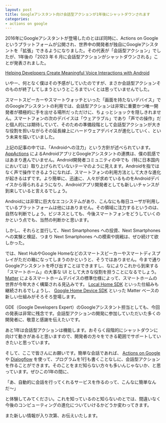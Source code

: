 ```yaml
---
layout: post
title: Googleアシスタント向け会話型アクションが1年後にシャットダウンされます
categories:
- actions on google
---
```


2016年にGoogleアシスタントが登場したのとほぼ同時に、Actions on Googleというプラットフォームが公開され、世界中の開発者が独自にGoogleアシスタントを「拡張」できるようになりました。その代表が「会話型アクション」でしたが、1年後の「2023 年 6 月に会話型アクションがシャットダウンされる」ことが発表されました。

[Helping Developers Create Meaningful Voice Interactions with Android](https://developers.googleblog.com/2022/06/Helping-Developers-Create-Meaningful-Voice-Interactions-with-Android.html)

いやー、何となく僕はその予感がしていたのですが、まさか会話型アクションそのものが終了してしまうというところまでいくとは思っていませんでした。

スマートスピーカーやスマートウォッチといった「画面を持たないデバイス」でのGoogleアシスタントの利用では、会話型アクションは非常に重要かつ唯一開発者が積極的に手を出せる場所だっただけに、ちょっとショックを隠しきれません。スマートフォンの次のデバイスは「ウェアラブル」であり「声での操作」だと個人的には期待していて、そのための準備段階として会話型アクションが大きな役割を担いながらその延長線上にハードウェアデバイスが進化していく、という未来を描いていました。

上記の記事の中では、「Androidへの注力」という方針が述べられています。 [AppActions](https://developers.google.com/assistant/app) によるAndroidアプリとGoogleアシスタントの連携は、僕の肌感ではあまり進んでいません。Android開発者コミュニティの中でも（特に日本国内においては）取り上げられていないテーマのように見えます。Androidを指ではなく声で操作できるようになれば、スマートフォンの利用方法として大きな進化が起きるはずです。より簡単に、迅速に、人々が求めているものをAndroidデバイスから得られるようになり、Androidアプリ開発者としても新しいチャンスが到来していると言えるでしょう。

Androidには非常に巨大なエコシステムがあり、こんなにも毎日ユーザが利用しているプラットフォームは他にはありません。その領域に注力するというのは、自然な判断でしょう。ビジネスとしても、今後スマートフォンをどうしていくのかという点でも、当然の判断かと思います。

しかし、それらと並行して、Next Smartphones への投資、Next Smartphones への実験と検証、つまり Next Smartphones への模索や挑戦は、ぜひ続けて欲しかった。

では、Next HubやGoogle Homeなどのスマートスピーカーやスマートディスプレイがただの箱になってしまうのかというと、そうではありません。今まで通りGoogleアシスタントを呼び出すことはできますし、なによりこれから到来する「スマートホーム」の大事な UI として大きな役割を担うことになるでしょう。 [Matter](https://csa-iot.org/all-solutions/matter/) によるスマートホームデバイスの標準仕様によって、スマートホームの世界が今年大きく構築される見込みです。 [Local Home SDK](https://developers.google.com/assistant/smarthome/reference/local) といった仕組みも継続されるでしょうし、 [Google Home Device SDK](https://developers.home.google.com/device-sdk) といった Matter ベースの新しい仕組みがそろそろ登場します。

GDE（Google Developers Expert）のGoogleアシスタント担当としても、今回の発表は非常に残念です。会話型アクションの開発に参加していただいた多くの開発者に、敬意と感謝を伝えたいです。

あと1年は会話型アクションは機能します。おそらく段階的にシャットダウンに向けて動きがあると思いますので、開発者の方々をできる範囲でサポートしていきたいと思っています。

そして、ここで皆さんにお願いです。簡単な会話であれば、 [Actions on Google](https://developers.google.com/assistant) や [Dialogflow](https://cloud.google.com/dialogflow?hl=ja) を使って、プログラムを1行も書くことなしに、会話型アクションを作ることができます。そのことをまだ知らない方々も多いんじゃないか、と思っています。ぜひこの1年の間に、

「あ、自動的に会話を行ってくれるサービスを作るのって、こんなに簡単なんだ〜」

と体験してみてください。これを知っているのと知らないのとでは、間違いなく今後のコンピューティングの進化についていけるかどうか変わってきます。

また新しい情報が入り次第、お伝えいたします。

